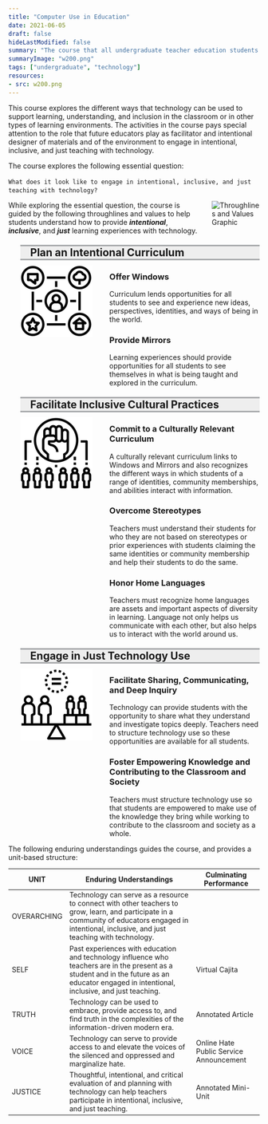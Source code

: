```yaml
---
title: "Computer Use in Education"
date: 2021-06-05
draft: false
hideLastModified: false
summary: "The course that all undergraduate teacher education students take prior to being admitted into the program."
summaryImage: "w200.png"
tags: ["undergraduate", "technology"]
resources:
- src: w200.png
---
```


This course explores the different ways that technology can be used to support learning, understanding, and inclusion in the classroom or in other types of learning environments. The activities in the course pays special attention to the role that future educators play as facilitator and intentional designer of materials and of the environment to engage in intentional, inclusive, and just teaching with technology.

The course explores the following essential question:

`What does it look like to engage in intentional, inclusive, and just teaching with technology?`

<div><img style="float: right; clear: left; padding-left: 20px;" src="throughlinesvalues.png" alt="Throughlines and Values Graphic" width="96" height="96" /></div>

While exploring the essential question, the course is guided by the following throughlines and values to help students understand how to provide <em><strong>intentional</strong></em>, <em><strong>inclusive</strong></em>, and <em><strong>just</strong></em> learning experiences with technology.

<ul style="list-style: none; margin: 0;">
    <li>
        <h2 style="background-color: #eeeeee; border-top: solid 3px #a7a9ab; border-bottom: solid 3px #a7a9ab; padding-left: 20px; padding-right: 20px; margin-top: 20px; margin-bottom: 10px;">Plan an Intentional Curriculum</h2>
        <img style="float:left;" src="intentional.png" alt="Plan an Intentional Curriculum" width="144" height="144" />
        <ul style="list-style: none; margin: 0; margin-left: 155px;">
            <li>
                <h3>Offer Windows</h3>
                <p>Curriculum lends opportunities for all students to see and experience new ideas, perspectives, identities, and ways of being in the world.</p>
            </li>
            <li>
                <h3>Provide Mirrors</h3>
                <p>Learning experiences should provide opportunities for all students to see themselves in what is being taught and explored in the curriculum.</p>
            </li>
        </ul>
    </li>
    <li>
        <h2 style="background-color: #eeeeee; border-top: solid 3px #a7a9ab; border-bottom: solid 3px #a7a9ab; padding-left: 20px; padding-right: 20px; margin-top: 20px; margin-bottom: 10px;">Facilitate Inclusive Cultural Practices</h2>
        <img style="float:left;" src="inclusive.png" alt="Facilitate Inclusive Cultural Practices" width="144" height="144" />
        <ul style="list-style: none; margin: 0; margin-left: 155px;">
            <li>
                <h3>Commit to a Culturally Relevant Curriculum</h3>
                <p>A culturally relevant curriculum links to Windows and Mirrors and also recognizes the different ways in which students of a range of identities, community memberships, and abilities interact with information.</p>
            </li>
            <li>
                <h3>Overcome Stereotypes</h3>
                <p>Teachers must understand their students for who they are not based on stereotypes or prior experiences with students claiming the same identities or community membership and help their students to do the same.</p>
            </li>
            <li>
                <h3>Honor Home Languages</h3>
                <p>Teachers must recognize home languages are assets and important aspects of diversity in learning. Language not only helps us communicate with each other, but also helps us to interact with the world around us.</p>
            </li>
        </ul>
    </li>
    <li>
        <h2 style="background-color: #eeeeee; border-top: solid 3px #a7a9ab; border-bottom: solid 3px #a7a9ab; padding-left: 20px; padding-right: 20px; margin-top: 20px; margin-bottom: 10px;">Engage in Just Technology Use</h2>
        <img style="float:left;" src="justtechuse.png" alt="Engage in Just Technology Use" width="144" height="144" />
        <ul style="list-style: none; margin: 0; margin-left: 155px;">
            <li>
                <h3>Facilitate Sharing, Communicating, and Deep Inquiry</h3>
                <p>Technology can provide students with the opportunity to share what they understand and investigate topics deeply. Teachers need to structure technology use so these opportunities are available for all students.</p>
            </li>
            <li>
                <h3>Foster Empowering Knowledge and Contributing to the Classroom and Society</h3>
                <p>Teachers must structure technology use so that students are empowered to make use of the knowledge they bring while working to contribute to the classroom and society as a whole.</p>
            </li>
        </ul>
    </li>
</ul>

The following enduring understandings guides the course, and provides a unit-based structure:

UNIT | Enduring Understandings | Culminating Performance
-----|-------------------------|-------------------------
OVERARCHING | Technology can serve as a resource to connect with other teachers to grow, learn, and participate in a community of educators engaged in intentional, inclusive, and just teaching with technology. | 
SELF | Past experiences with education and technology influence who teachers are in the present as a student and in the future as an educator engaged in intentional, inclusive, and just teaching. | Virtual Cajita
TRUTH | Technology can be used to embrace, provide access to, and find truth in the complexities of the information-driven modern era. | Annotated Article
VOICE | Technology can serve to provide access to and elevate the voices of the silenced and oppressed and marginalize hate. | Online Hate Public Service Announcement
JUSTICE | Thoughtful, intentional, and critical evaluation of and planning with technology can help teachers participate in intentional, inclusive, and just teaching. | Annotated Mini-Unit

